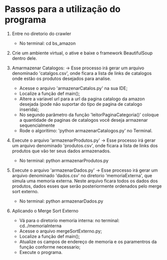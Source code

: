 # Passos para a utilização do programa

1. Entre no diretorio do crawler
    - No terminal:
        cd bs_amazon

2. Crie um ambiente virtual, o ative e baixe o framework BeautifulSoup dentro dele.

3. Amarmazenar Catalogos:
    -> Esse processo irá gerar um arquivo denominado 'catalgos.csv', onde ficara a lista de links de catalogos onde estão os produtos desejados para analise.

    - Acesse o arquivo 'armazenarCatalos.py' na sua IDE;
    - Localize a função def main();
    - Altere a variavel url para a url da pagina catalogo da amazon desejada (pode não suportar do tipo de pagina de catalogo inserida);
    - No segundo parâmetro da função 'leitorPaginaCategoria()' coloque a quantidade de paginas de catalogos você deseja armazenar sequencialmente
    - Rode o algoritimo: 'python armazenarCatalogos.py' no Terminal.

4. Execute o arquivo 'armazenarProdutos.py'
    -> Esse processo irá gerar um arquivo denominado 'produtos.csv', onde ficara a lista de links dos produtos que vão ter seus dados armazenados.

    - No terminal:
        python armazenarProdutos.py

5. Execute o arquivo 'armazenarDados.py'
    -> Esse processo irá gerar um arquivo denominado 'dados.csv' no diretorio 'memoriaExterna', que simula uma memoria externa. Neste arquivo ficara todos os dados dos produtos, dados esses que serão posteriormente ordenados pelo merge sort externo.

    - No terminal:
        python armazenarDados.py

6. Aplicando o Merge Sort Externo

    - Vá para o diretorio memoria interna:
        no terminal: cd../memoriaInterna
    - Acesse o arquivo mergeSortExterno.py;
    - Localize a função def main();
    - Atualize os campos de endereço de memoria e os paramentros da função conforme necessario;
    - Execute o programa.
